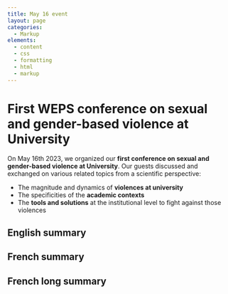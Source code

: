 ```yaml
---
title: May 16 event
layout: page
categories:
  - Markup
elements:
  - content
  - css
  - formatting
  - html
  - markup  
---
```


# First WEPS conference on sexual and gender-based violence at University

On May 16th 2023, we organized our **first conference on sexual and gender-based violence at University**. Our guests discussed and exchanged on various related topics from a scientific perspective:  
*	The magnitude and dynamics of **violences at university**
*	The specificities of the **academic contexts**
*	The **tools and solutions** at the institutional level  to fight against those violences 

## English summary

<object data="../assets/pdf/Long_Summary_GBSV_Conference_May_16_2023.pdf" width="1000" height="1000" type='application/pdf'></object>

## French summary

<object data="../assets/pdf/Retranscription_Conference_VSS_16_mai_2023.pdf" width="1000" height="1000" type='application/pdf'></object>

## French long summary

<object data="../assets/pdf/Resume_long_Conf_VSS_16_mai_2023.pdf" width="1000" height="1000" type='application/pdf'></object>

